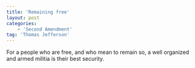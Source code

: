 ```yaml
---
title: 'Remaining free'
layout: post
categories:
    - 'Second Amendment'
tag: 'Thomas Jefferson'
---
```


For a people who are free, and who mean to remain so, a well organized and armed militia is their best security.